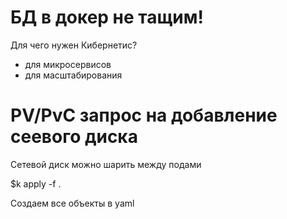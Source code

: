 # БД в докер не тащим!

Для чего нужен Кибернетис?

- для микросервисов
- для масштабирования

# PV/PvC запрос на добавление сеевого диска

Сетевой диск можно шарить между подами

$k apply -f .

Создаем все объекты в yaml
